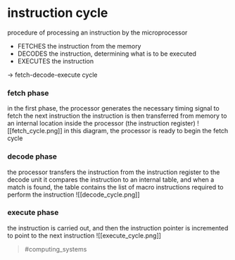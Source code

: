 # instruction cycle
procedure of processing an instruction by the microprocessor
- FETCHES the instruction from the memory
- DECODES the instruction, determining what is to be executed
 - EXECUTES the instruction
 
 -> fetch-decode-execute cycle

### fetch phase
in the first phase, the processor generates the necessary timing signal to fetch the next instruction
the instruction is then transferred from memory to an internal location inside the processor (the instruction register)
![[fetch_cycle.png]]
in this diagram, the processor is ready to begin the fetch cycle


### decode phase
the processor transfers the instruction from the instruction register to the decode unit
it compares the instruction to an internal table, and when a match is found, the table contains the list of macro instructions required to perform the instruction
![[decode_cycle.png]]


### execute phase
the instruction is carried out, and then the instruction pointer is incremented to point to the next instruction
![[execute_cycle.png]]

> #computing_systems 